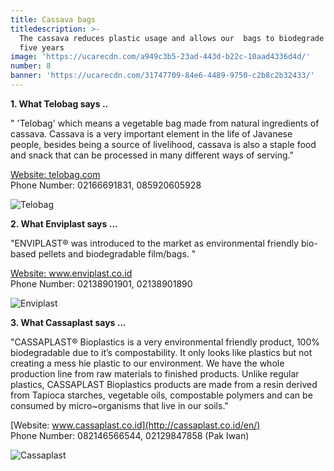 ```yaml
---
title: Cassava bags
titledescription: >-
  The cassava reduces plastic usage and allows our  bags to biodegrade in under
  five years
image: 'https://ucarecdn.com/a949c3b5-23ad-443d-b22c-10aad4336d4d/'
number: 8
banner: 'https://ucarecdn.com/31747709-84e6-4489-9750-c2b8c2b32433/'
---
```

**1. What Telobag says ..**

" 'Telobag' which means a vegetable bag made from natural ingredients of cassava. Cassava is a very important element in the life of Javanese people, besides being a source of livelihood, cassava is also a staple food and snack that can be processed in many different ways of serving."

[Website: telobag.com](http://telobag.com/en/home/)\
Phone Number: 02166691831, 085920605928

![Telobag](https://ucarecdn.com/0cf22adc-a39c-4e73-90a3-7171d256d6a0/ "Telobag")

**2. What Enviplast says ...**

"ENVIPLAST® was introduced to the market as environmental friendly bio-based pellets and biodegradable film/bags. "

[Website: www.enviplast.co.id
](http://enviplast.com/)\
Phone Number: 02138901901, 02138901890

![Enviplast](https://ucarecdn.com/a2c3f55c-5796-4ceb-8a4d-64e869bba6c0/ "Enviplast")

**3. What Cassaplast says ...**

"CASSAPLAST® Bioplastics is a very environmental friendly product, 100% biodegradable due to it’s compostability. It only looks like plastics but not creating a mess hie plastic to our environment. We have the whole production line from raw materials to finished products. Unlike regular plastics, CASSAPLAST Bioplastics products are made from a resin derived from Tapioca starches, vegetable oils, compostable polymers and can be consumed by micro~organisms that live in our soils."

[Website: www.cassaplast.co.id](http://cassaplast.co.id/en/)
\
Phone Number: 082146566544, 02129847858 (Pak Iwan)

![Cassaplast](https://ucarecdn.com/a7442ee2-e2c5-4b50-84b2-d5ee33231cd7/ "Cassaplast")
